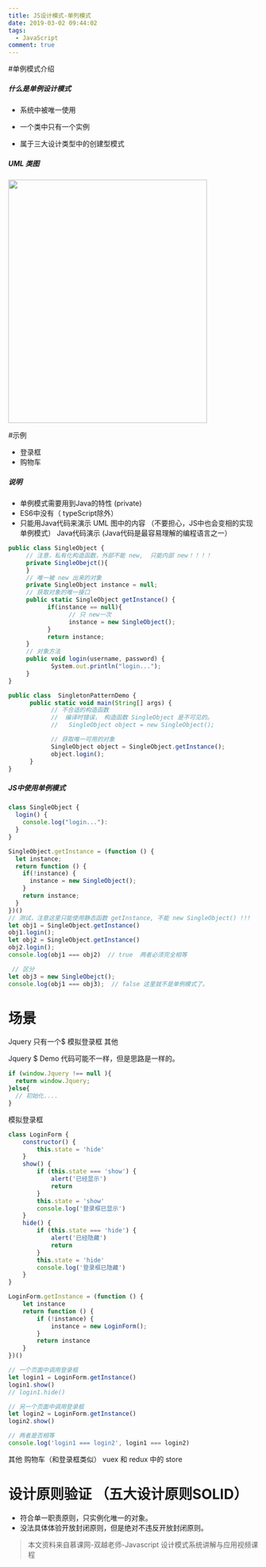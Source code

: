 ```yaml
---
title: JS设计模式-单列模式
date: 2019-03-02 09:44:02
tags: 
  - JavaScript
comment: true
---
```

#单例模式介绍

##### 什么是单例设计模式
- 系统中被唯一使用
- 一个类中只有一个实例
- 属于三大设计类型中的创建型模式  

  <!-- more -->    

##### UML 类图
<img src="/images/uml-singleobject.jpeg" width = "400" height = "490"/>

#示例
- 登录框
- 购物车

##### 说明
- 单例模式需要用到Java的特性 (private)
- ES6中没有（ typeScript除外）
- 只能用Java代码来演示 UML 图中的内容 （不要担心，JS中也会变相的实现单例模式）
Java代码演示 (Java代码是最容易理解的编程语言之一）
```javascript
public class SingleObject {
     // 注意，私有化构造函数，外部不能 new,  只能内部 new！！！！
     private SingleObejct(){
     }
     // 唯一被 new 出来的对象
     private SingleObject instance = null;
     // 获取对象的唯一接口
     public static SingleObject getInstance() {
           if(instance == null){
                 // 只 new一次
                 instance = new SingleObject();
           } 
           return instance;
     }
     // 对象方法
     public void login(username, password) {
            System.out.println("login...");
     }
}
```
```javascript
public class  SingletonPatternDemo {
      public static void main(String[] args) {
            // 不合适的构造函数
            //  编译时错误， 构造函数 SingleObject 是不可见的。
            //   SingleObject object = new SingleObject();

            // 获取唯一可用的对象
            SingleObject object = SingleObject.getInstance();
            object.login();
      }
}
```

##### JS中使用单例模式
```javascript
class SingleObject {
  login() {
    console.log("login..."):
  }
}

SingleObject.getInstance = (function () {
  let instance;
  return function () {
    if(!instance) {
      instance = new SingleObject();
    }
    return instance;
  }
})()
// 测试，注意这里只能使用静态函数 getInstance, 不能 new SingleObject() !!!
let obj1 = SingleObject.getInstance()
obj1.login();
let obj2 = SingleObject.getInstance()
obj2.login();
console.log(obj1 === obj2)  // true  两者必须完全相等

 // 区分
let obj3 = new SingleObejct();
console.log(obj1 === obj3);  // false 这里就不是单例模式了。
```

# 场景
Jquery 只有一个$
模拟登录框
其他

Jquery $ Demo 代码可能不一样，但是思路是一样的。
```javascript
if (window.Jquery !== null ){
  return window.Jquery;
}else{
  // 初始化....   
}
```
模拟登录框
```javascript
class LoginForm {
    constructor() {
        this.state = 'hide'
    }
    show() {
        if (this.state === 'show') {
            alert('已经显示')
            return
        }
        this.state = 'show'
        console.log('登录框已显示')
    }
    hide() {
        if (this.state === 'hide') {
            alert('已经隐藏')
            return
        }
        this.state = 'hide'
        console.log('登录框已隐藏')
    }
}

LoginForm.getInstance = (function () {
    let instance
    return function () {
        if (!instance) {
            instance = new LoginForm();
        }
        return instance
    }
})()

// 一个页面中调用登录框
let login1 = LoginForm.getInstance()
login1.show()
// login1.hide()

// 另一个页面中调用登录框
let login2 = LoginForm.getInstance()
login2.show()

// 两者是否相等
console.log('login1 === login2', login1 === login2)
```
其他
购物车（和登录框类似）
vuex 和 redux 中的 store

# 设计原则验证 （五大设计原则SOLID）
- 符合单一职责原则，只实例化唯一的对象。
- 没法具体体验开放封闭原则，但是绝对不违反开放封闭原则。

> 本文资料来自慕课网-双越老师-Javascript 设计模式系统讲解与应用视频课程